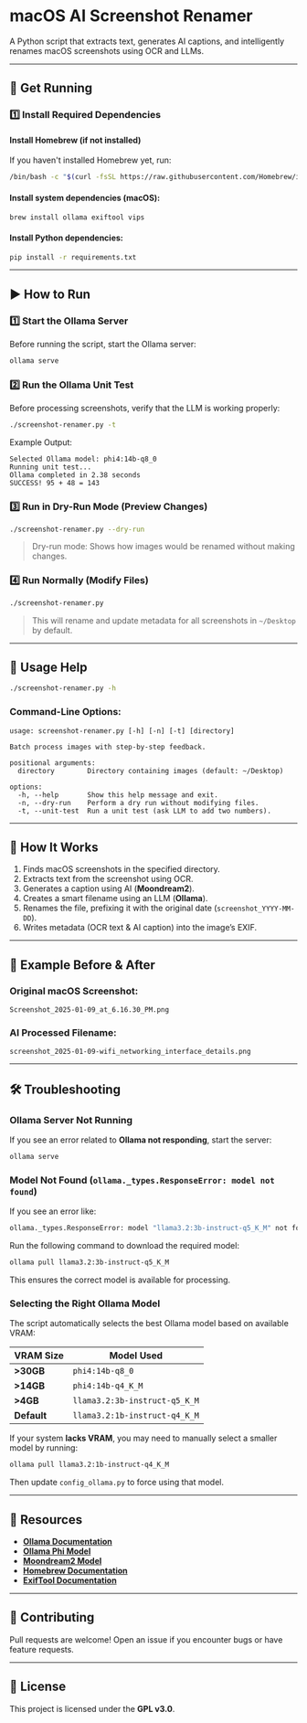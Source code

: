 # macOS AI Screenshot Renamer

A Python script that extracts text, generates AI captions, and intelligently renames macOS screenshots using OCR and LLMs.

---

## 📌 Get Running

### 1️⃣ Install Required Dependencies

#### Install Homebrew (if not installed)
If you haven't installed Homebrew yet, run:
```bash
/bin/bash -c "$(curl -fsSL https://raw.githubusercontent.com/Homebrew/install/HEAD/install.sh)"
```

#### Install system dependencies (macOS):
```bash
brew install ollama exiftool vips
```

#### Install Python dependencies:
```bash
pip install -r requirements.txt
```

---

## ▶️ How to Run

### 1️⃣ Start the Ollama Server

Before running the script, start the Ollama server:
```bash
ollama serve
```

### 2️⃣ Run the Ollama Unit Test
Before processing screenshots, verify that the LLM is working properly:
```bash
./screenshot-renamer.py -t
```
Example Output:
```
Selected Ollama model: phi4:14b-q8_0
Running unit test...
Ollama completed in 2.38 seconds
SUCCESS! 95 + 48 = 143
```

### 3️⃣ Run in Dry-Run Mode (Preview Changes)
```bash
./screenshot-renamer.py --dry-run
```
> Dry-run mode: Shows how images would be renamed without making changes.

### 4️⃣ Run Normally (Modify Files)
```bash
./screenshot-renamer.py
```
> This will rename and update metadata for all screenshots in `~/Desktop` by default.

---

## 📌 Usage Help

```bash
./screenshot-renamer.py -h
```

### Command-Line Options:
```
usage: screenshot-renamer.py [-h] [-n] [-t] [directory]

Batch process images with step-by-step feedback.

positional arguments:
  directory        Directory containing images (default: ~/Desktop)

options:
  -h, --help       Show this help message and exit.
  -n, --dry-run    Perform a dry run without modifying files.
  -t, --unit-test  Run a unit test (ask LLM to add two numbers).
```

---

## 🔧 How It Works

1. Finds macOS screenshots in the specified directory.
2. Extracts text from the screenshot using OCR.
3. Generates a caption using AI (**Moondream2**).
4. Creates a smart filename using an LLM (**Ollama**).
5. Renames the file, prefixing it with the original date (`screenshot_YYYY-MM-DD`).
6. Writes metadata (OCR text & AI caption) into the image’s EXIF.

---

## 📌 Example Before & After

### **Original macOS Screenshot:**
```
Screenshot_2025-01-09_at_6.16.30_PM.png
```

### **AI Processed Filename:**
```
screenshot_2025-01-09-wifi_networking_interface_details.png
```

---

## 🛠 Troubleshooting

### Ollama Server Not Running

If you see an error related to **Ollama not responding**, start the server:
```bash
ollama serve
```

### Model Not Found (`ollama._types.ResponseError: model not found`)
If you see an error like:
```bash
ollama._types.ResponseError: model "llama3.2:3b-instruct-q5_K_M" not found, try pulling it first (status code: 404)
```
Run the following command to download the required model:
```bash
ollama pull llama3.2:3b-instruct-q5_K_M
```
This ensures the correct model is available for processing.

### Selecting the Right Ollama Model
The script automatically selects the best Ollama model based on available VRAM:

| VRAM Size      | Model Used                          |
|---------------|--------------------------------|
| **>30GB**     | `phi4:14b-q8_0`               |
| **>14GB**     | `phi4:14b-q4_K_M`             |
| **>4GB**      | `llama3.2:3b-instruct-q5_K_M` |
| **Default**   | `llama3.2:1b-instruct-q4_K_M` |

If your system **lacks VRAM**, you may need to manually select a smaller model by running:
```bash
ollama pull llama3.2:1b-instruct-q4_K_M
```
Then update `config_ollama.py` to force using that model.

---

## 🔗 Resources

- **[Ollama Documentation](https://ollama.com/docs)**
- **[Ollama Phi Model](https://ollama.com/library/phi)**
- **[Moondream2 Model](https://huggingface.co/vikhyatk/moondream2)**
- **[Homebrew Documentation](https://brew.sh/)**
- **[ExifTool Documentation](https://exiftool.org/)**

---

## 📌 Contributing

Pull requests are welcome! Open an issue if you encounter bugs or have feature requests.

---

## 📜 License

This project is licensed under the **GPL v3.0**.
